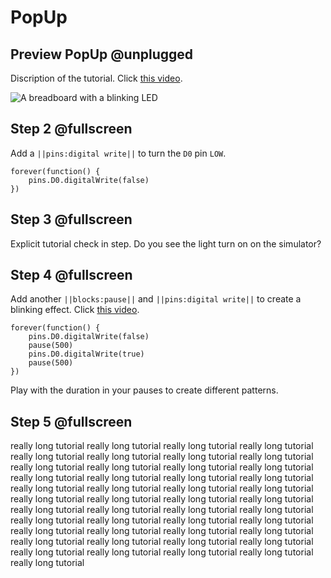 # PopUp

## Preview PopUp @unplugged

Discription of the tutorial. Click [this video](https://youtu.be/qqBmvHD5bCw).

![A breadboard with a blinking LED](/static/projects/digital-io/blinky/gallery.gif)

## Step 2 @fullscreen

Add a `||pins:digital write||` to turn the `D0` pin `LOW`.

```blocks
forever(function() {
    pins.D0.digitalWrite(false)
})
```

## Step 3 @fullscreen

Explicit tutorial check in step. Do you see the light turn on on the simulator?

## Step 4 @fullscreen

Add another `||blocks:pause||` and `||pins:digital write||` to create a blinking effect.
Click [this video](https://youtu.be/qqBmvHD5bCw).

```blocks
forever(function() {
    pins.D0.digitalWrite(false)
    pause(500)
    pins.D0.digitalWrite(true)
    pause(500)
})
```

Play with the duration in your pauses to create different patterns.

## Step 5 @fullscreen

really long tutorial
really long tutorial
really long tutorial
really long tutorial
really long tutorial
really long tutorial
really long tutorial
really long tutorial
really long tutorial
really long tutorial
really long tutorial
really long tutorial
really long tutorial
really long tutorial
really long tutorial
really long tutorial
really long tutorial
really long tutorial
really long tutorial
really long tutorial
really long tutorial
really long tutorial
really long tutorial
really long tutorial
really long tutorial
really long tutorial
really long tutorial
really long tutorial
really long tutorial
really long tutorial
really long tutorial
really long tutorial
really long tutorial
really long tutorial
really long tutorial
really long tutorial
really long tutorial
really long tutorial
really long tutorial
really long tutorial
really long tutorial
really long tutorial
really long tutorial
really long tutorial
really long tutorial
